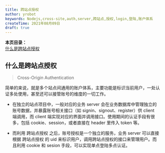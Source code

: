 ```yaml
---
title: 跨站点授权
author: yrobot
keywords: Nodejs,cross-site,auth,server,跨站点,授权,login,登陆,账户体系
createTime: 2021年08月09日
draft: true
---
```


**本页目录：**  
[什么是跨站点授权](#什么是跨站点授权)

## 什么是跨站点授权

> Cross-Origin Authentication

简单的来说，就是多个站点间通用的账户体系，主要功能是标识当前用户，一处认证多处使用，甚至还可以接管账号的维度的一切工作。

- 在独立的站点项目中，一般对应的业务 server 会在业务数据库中管理独立的账号数据，并暴露账号相关接口（如 signin、signout、register）供 client 端调用，而 client 端实现对应的界面并调用接口。使用期间的认证手段有很多，包括 cookie、session，或者直接在 header 里传入 token 等。

- 而利用 跨站点授权 之后，账号授权是一个独立的服务，业务 server 可以直接根据 跨站点授权 的 uid 来标识用户，调用跨站点授权的接口来管理用户。而且利用 cookie 和 sesion 手段，可以实现单点登陆多点认证。
